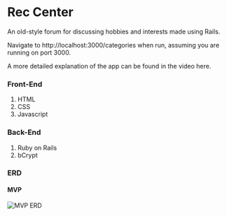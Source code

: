 # Rec Center


An old-style forum for discussing hobbies and interests made using Rails.

Navigate to http://localhost:3000/categories when run, assuming you are running on port 3000.

A more detailed explanation of the app can be found in the video here. 

### Front-End
1. HTML
2. CSS
3. Javascript

### Back-End
1. Ruby on Rails
2. bCrypt

### ERD
#### MVP
![MVP ERD](https://user-images.githubusercontent.com/52801399/86185897-86dbbe00-bb05-11ea-8cb4-2e1a3b01cd27.png)


